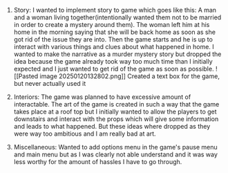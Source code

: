 1. Story:
	I wanted to implement story to game which goes like this:
	  A man and a woman living together(intentionally wanted them not to be married in order to create a mystery around them). The woman left him at his home in the morning saying that she will be back home as soon as she got rid of the issue they are into.
	  Then the game starts and he is up to interact with various things and clues about what happened in home.
	  I wanted to make the narrative as a murder mystery story but dropped the idea because the game already took way too much time than I initially expected and I just wanted to get rid of the game as soon as possible.
	  ![[Pasted image 20250120132802.png]] Created a text box for the game, but never actually used it

2. Interiors:
	The game was planned to have excessive amount of interactable. 
	The art of the game is created in such a way that the game takes place at a roof top but I initially wanted to allow the players to get downstairs and interact with the props which will give some information and leads to what happened.
	But these ideas where dropped as they were way too ambitious and I am really bad at art.

3. Miscellaneous:
	Wanted to add options menu in the game's pause menu and main menu but as I was clearly not able understand and it was way less worthy for the amount of hassles I have to go through.